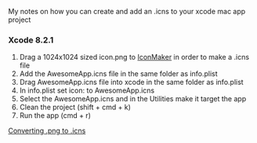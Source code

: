 My notes on how you can create and add an .icns to your xcode mac app project<!--more-->

### Xcode 8.2.1

1. Drag a 1024x1024 sized icon.png to [IconMaker](http://eon.codes/blog/2016/12/06/Creating-an-app-icon/) in order to make a .icns file
2. Add the AwesomeApp.icns file in the same folder as info.plist
3. Drag AwesomeApp.icns file into xcode in the same folder as info.plist
4. In info.plist set icon: to AwesomeApp.icns
5. Select the AwesomeApp.icns and in the Utilities make it target the app
6. Clean the project  (shift + cmd + k)
7. Run the app (cmd + r)


[Converting .png to .icns](http://eon.codes/blog/2016/12/06/Creating-an-app-icon/)

